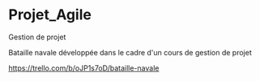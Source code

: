 # Projet_Agile
Gestion de projet

Bataille navale développée dans le cadre d'un cours de gestion de projet 

https://trello.com/b/oJP1s7oD/bataille-navale
